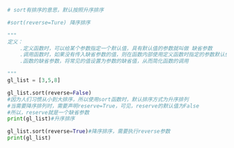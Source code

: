 
<BlogInfo id="703" title="12.缺省参数" author="白日梦想猿" pv=0 read_times=0 pre_cost_time=0分21秒 category="语法进阶" tag_list="['语法进阶']" create_time="2020.02.18 13:10:47" update_time="2020.02.18 13:27:29" />

```python
# sort有排序的意思，默认按照升序排序

#sort(reverse=Ture) 降序排序

"""
定义：
    .定义函数时，可以给某个参数指定一个默认值，具有默认值的参数就叫做 缺省参数
    .调用函数时，如果没有传入缺省参数的值，则在函数内部使用定义函数时指定的参数默认值
    .函数的缺省参数，将常见的值设置为参数的缺省值，从而简化函数的调用

"""
gl_list = [3,5,8]

gl_list.sort(reverse=False)
#因为人们习惯从小到大排序，所以使用sort函数时，默认排序方式为升序排列
#当需要降序排列时，需要声明reserve=True，可见，reserve的默认值为False
#所以，reserve就是一个缺省参数
print(gl_list)#升序排序

gl_list.sort(reverse=True)#降序排序，需要执行reverse参数
print(gl_list)
```
